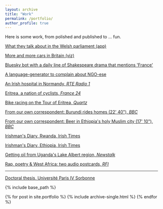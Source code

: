 ```yaml
---
layout: archive
title: "Work"
permalink: /portfolio/
author_profile: true
---
```


Here is some work, from polished and published to ... fun.

[What they talk about in the Welsh parliament (app)](https://seneddwords.streamlit.app/)

[More and more cars in Britain (viz)](https://public.flourish.studio/visualisation/15591576/)

[Bluesky bot with a daily line of Shakespeare drama that mentions 'France'](https://bsky.app/profile/francevia.bsky.social) 

[A language-generator to complain about NGO-ese](https://ngo-button.glitch.me/)

[An Irish hospital in Normandy, *RTE Radio 1*](https://www.rte.ie/radio1/doconone/2020/0828/1161799-the-hospital-the-irish-shipped-to-france/)

[Eritrea, a nation of cyclists, *France 24*](https://www.youtube.com/watch?v=0_9CY1EEwTk)

[Bike racing on the Tour of Eritrea, *Quartz*](https://qz.com/africa/1036533/eritreas-cycling-in-tour-of-eritrea-is-part-of-a-long-tradition-despite-its-isolation/)

[From our own correspondent: Burundi rides homes (22' 40"), *BBC*](https://www.bbc.co.uk/programmes/b04xkg79)

[From our own correspondent: Beer in Ethiopia's holy Muslim city (17' 10"), *BBC*](https://www.bbc.co.uk/sounds/play/b047w54x)

[Irishman's Diary, Rwanda, Irish Times](https://www.irishtimes.com/life-and-style/people/an-irishman-s-diary-on-paul-o-connell-and-rugby-in-rwanda-1.2150185)

[Irishman's Diary, Ethiopia, Irish Times](https://www.irishtimes.com/culture/heritage/an-irishman-s-diary-on-a-match-made-in-ethiopia-1.1872317)

[Getting oil from Uganda's Lake Albert region, *Newstalk*](https://soundcloud.com/aodhanlutetiae/oil-exploration-in-ugandas)

[Rap, poetry & West Africa: two audio postcards, *RFI*](https://soundcloud.com/aodhanlutetiae/du-griot-au-slammeur-2)

---

[Doctoral thesis, Université Paris IV Sorbonne](https://aodhanlutetiae.github.io/files/Leroledelalfabeto1600-1650-ODONNELL-compressed.pdf)


{% include base_path %}

{% for post in site.portfolio %}
  {% include archive-single.html %}
{% endfor %}

